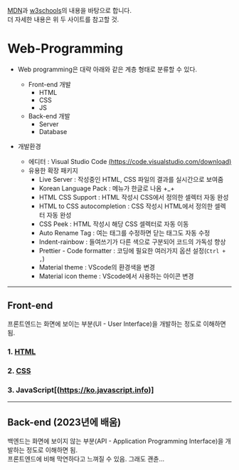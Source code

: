 [MDN](https://developer.mozilla.org/ko/docs/Web)과 [w3schools](https://www.w3schools.com)의 내용을 바탕으로 합니다.   
더 자세한 내용은 위 두 사이트를 참고할 것.

# Web-Programming
- Web programming은 대략 아래와 같은 계층 형태로 분류할 수 있다.
  * Front-end 개발
    + HTML
    + CSS
    + JS
  * Back-end 개발
    + Server 
    + Database 

- 개발환경 
  * 에디터 : Visual Studio Code [(https://code.visualstudio.com/download)](https://code.visualstudio.com/download)
  * 유용한 확장 패키지
    + Live Server : 작성중인 HTML, CSS 파일의 결과를 실시간으로 보여줌
    + Korean Language Pack : 메뉴가 한글로 나옴 +_+
    + HTML CSS Support : HTML 작성시 CSS에서 정의한 셀렉터 자동 완성
    + HTML to CSS autocompletion : CSS 작성시 HTML에서 정의한 셀렉터 자동 완성
    + CSS Peek : HTML 작성시 해당 CSS 셀렉터로 자동 이동
    + Auto Rename Tag : 여는 태그를 수정하면 닫는 태그도 자동 수정
    + Indent-rainbow : 들여쓰기가 다른 색으로 구분되어 코드의 가독성 향상
    + Prettier - Code formatter : 코딩에 필요한 여러가지 옵션 설정(```Ctrl + ,```)
    + Material theme : VScode의 환경색을 변경
    + Material icon theme : VScode에서 사용하는 아이콘 변경
    
***

## Front-end   
프론트엔드는 화면에 보이는 부분(UI - User Interface)을 개발하는 정도로 이해하면 됨.
### 1. [HTML](HTML.md)
### 2. [CSS](CSS.md)
### 3. JavaScript[(https://ko.javascript.info)]

***
## Back-end (2023년에 배움)
백엔드는 화면에 보이지 않는 부분(API - Application Programming Interface)을 개발하는 정도로 이해하면 됨.   
프론트엔드에 비해 막연하다고 느껴질 수 있음. 그래도 괜츈...

